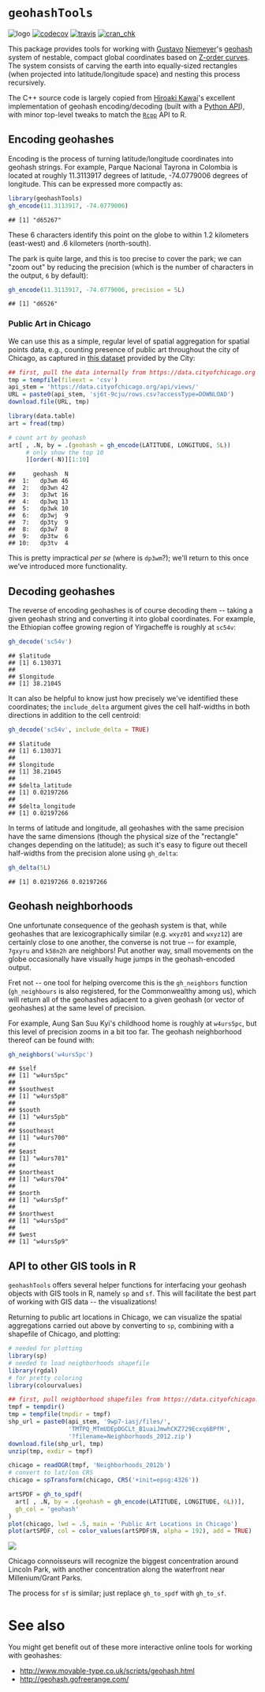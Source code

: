 
`geohashTools`
==============

![logo](logo.png "geohashTools") [![codecov](http://codecov.io/github/MichaelChirico/geohashTools/coverage.svg?branch=master)](http://codecov.io/github/MichaelChirico/geohashTools?branch=master) [![travis](https://travis-ci.org/MichaelChirico/geohashTools.svg?branch=master)](https://travis-ci.org/MichaelChirico/geohashTools) [![cran\_chk](https://cranchecks.info/badges/flavor/release/geohashTools)](https://cran.r-project.org/web/checks/check_results_geohashTools.html)

This package provides tools for working with [Gustavo](https://github.com/niemeyer) [Niemeyer](https://twitter.com/gniemeyer)'s [geohash](https://en.wikipedia.org/wiki/Geohash) system of nestable, compact global coordinates based on [Z-order curves](https://en.wikipedia.org/wiki/Z-order_curve). The system consists of carving the earth into equally-sized rectangles (when projected into latitude/longitude space) and nesting this process recursively.

The C++ source code is largely copied from [Hiroaki Kawai](https://github.com/hkwi)'s excellent implementation of geohash encoding/decoding (built with a [Python API](https://github.com/hkwi/python-geohash)), with minor top-level tweaks to match the [`Rcpp`](http://www.rcpp.org/) API to R.

Encoding geohashes
------------------

Encoding is the process of turning latitude/longitude coordinates into geohash strings. For example, Parque Nacional Tayrona in Colombia is located at roughly 11.3113917 degrees of latitude, -74.0779006 degrees of longitude. This can be expressed more compactly as:

``` r
library(geohashTools)
gh_encode(11.3113917, -74.0779006)
```

    ## [1] "d65267"

These 6 characters identify this point on the globe to within 1.2 kilometers (east-west) and .6 kilometers (north-south).

The park is quite large, and this is too precise to cover the park; we can "zoom out" by reducing the precision (which is the number of characters in the output, `6` by default):

``` r
gh_encode(11.3113917, -74.0779006, precision = 5L)
```

    ## [1] "d6526"

### Public Art in Chicago

We can use this as a simple, regular level of spatial aggregation for spatial points data, e.g., counting presence of public art throughout the city of Chicago, as captured in [this dataset](https://data.cityofchicago.org/Parks-Recreation/Parks-Public-Art/sj6t-9cju) provided by the City:

``` r
## first, pull the data internally from https://data.cityofchicago.org
tmp = tempfile(fileext = 'csv')
api_stem = 'https://data.cityofchicago.org/api/views/'
URL = paste0(api_stem, 'sj6t-9cju/rows.csv?accessType=DOWNLOAD')
download.file(URL, tmp)

library(data.table)
art = fread(tmp)

# count art by geohash
art[ , .N, by = .(geohash = gh_encode(LATITUDE, LONGITUDE, 5L))
     # only show the top 10
     ][order(-N)][1:10]
```

    ##     geohash  N
    ##  1:   dp3wm 46
    ##  2:   dp3wn 42
    ##  3:   dp3wt 16
    ##  4:   dp3wq 13
    ##  5:   dp3wk 10
    ##  6:   dp3wj  9
    ##  7:   dp3ty  9
    ##  8:   dp3w7  8
    ##  9:   dp3tw  6
    ## 10:   dp3tv  4

This is pretty impractical *per se* (where is `dp3wm`?); we'll return to this once we've introduced more functionality.

Decoding geohashes
------------------

The reverse of encoding geohashes is of course decoding them -- taking a given geohash string and converting it into global coordinates. For example, the Ethiopian coffee growing region of Yirgacheffe is roughly at `sc54v`:

``` r
gh_decode('sc54v')
```

    ## $latitude
    ## [1] 6.130371
    ## 
    ## $longitude
    ## [1] 38.21045

It can also be helpful to know just how precisely we've identified these coordinates; the `include_delta` argument gives the cell half-widths in both directions in addition to the cell centroid:

``` r
gh_decode('sc54v', include_delta = TRUE)
```

    ## $latitude
    ## [1] 6.130371
    ## 
    ## $longitude
    ## [1] 38.21045
    ## 
    ## $delta_latitude
    ## [1] 0.02197266
    ## 
    ## $delta_longitude
    ## [1] 0.02197266

In terms of latitude and longitude, all geohashes with the same precision have the same dimensions (though the physical size of the "rectangle" changes depending on the latitude); as such it's easy to figure out thecell half-widths from the precision alone using `gh_delta`:

``` r
gh_delta(5L)
```

    ## [1] 0.02197266 0.02197266

Geohash neighborhoods
---------------------

One unfortunate consequence of the geohash system is that, while geohashes that are lexicographically similar (e.g. `wxyz01` and `wxyz12`) are certainly close to one another, the converse is not true -- for example, `7gxyru` and `k58n2h` are neighbors! Put another way, small movements on the globe occasionally have visually huge jumps in the geohash-encoded output.

Fret not -- one tool for helping overcome this is the `gh_neighbors` function (`gh_neighbours` is also registered, for the Commonwealthy among us), which will return all of the geohashes adjacent to a given geohash (or vector of geohashes) at the same level of precision.

For example, Aung San Suu Kyi's childhood home is roughly at `w4urs5pc`, but this level of precision zooms in a bit too far. The geohash neighborhood thereof can be found with:

``` r
gh_neighbors('w4urs5pc')
```

    ## $self
    ## [1] "w4urs5pc"
    ## 
    ## $southwest
    ## [1] "w4urs5p8"
    ## 
    ## $south
    ## [1] "w4urs5pb"
    ## 
    ## $southeast
    ## [1] "w4urs700"
    ## 
    ## $east
    ## [1] "w4urs701"
    ## 
    ## $northeast
    ## [1] "w4urs704"
    ## 
    ## $north
    ## [1] "w4urs5pf"
    ## 
    ## $northwest
    ## [1] "w4urs5pd"
    ## 
    ## $west
    ## [1] "w4urs5p9"

API to other GIS tools in R
---------------------------

`geohashTools` offers several helper functions for interfacing your geohash objects with GIS tools in R, namely `sp` and `sf`. This will facilitate the best part of working with GIS data -- the visualizations!

Returning to public art locations in Chicago, we can visualize the spatial aggregations carried out above by converting to `sp`, combining with a shapefile of Chicago, and plotting:

``` r
# needed for plotting
library(sp)
# needed to load neighborhoods shapefile
library(rgdal)
# for pretty coloring
library(colourvalues)

## first, pull neighborhood shapefiles from https://data.cityofchicago.org
tmpf = tempdir()
tmp = tempfile(tmpdir = tmpf)
shp_url = paste0(api_stem, '9wp7-iasj/files/', 
                 'TMTPQ_MTmUDEpDGCLt_B1uaiJmwhCKZ729Ecxq6BPfM',
                 '?filename=Neighborhoods_2012.zip')
download.file(shp_url, tmp)
unzip(tmp, exdir = tmpf)

chicago = readOGR(tmpf, 'Neighborhoods_2012b')
# convert to lat/lon CRS
chicago = spTransform(chicago, CRS('+init=epsg:4326'))

artSPDF = gh_to_spdf(
  art[ , .N, by = .(geohash = gh_encode(LATITUDE, LONGITUDE, 6L))],
  gh_col = 'geohash'
)
plot(chicago, lwd = .5, main = 'Public Art Locations in Chicago')
plot(artSPDF, col = color_values(artSPDF$N, alpha = 192), add = TRUE)
```

<img src="README-chicago_plot-1.png" width="\textwidth" />

Chicago connoisseurs will recognize the biggest concentration around Lincoln Park, with another concentration along the waterfront near Millenium/Grant Parks.

The process for `sf` is similar; just replace `gh_to_spdf` with `gh_to_sf`.

See also
========

You might get benefit out of these more interactive online tools for working with geohashes:

-   <http://www.movable-type.co.uk/scripts/geohash.html>
-   <http://geohash.gofreerange.com/>
